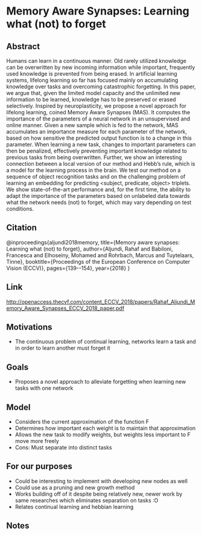 # Memory Aware Synapses: Learning what (not) to forget

## Abstract
Humans can learn in a continuous manner. Old rarely utilized knowledge can be overwritten by new incoming information while important, frequently used knowledge is prevented from being erased. In artificial learning systems, lifelong learning so far has focused mainly on accumulating knowledge over tasks and overcoming catastrophic forgetting. In this paper, we argue that, given the limited model capacity and the unlimited new information to be learned, knowledge has to be preserved or erased selectively. Inspired by neuroplasticity, we propose a novel approach for lifelong learning, coined Memory Aware Synapses (MAS). It computes the importance of the parameters of a neural network in an unsupervised and online manner. Given a new sample which is fed to the network, MAS accumulates an importance measure for each parameter of the network, based on how sensitive the predicted output function is to a change in this parameter. When learning a new task, changes to important parameters can then be penalized, effectively preventing important knowledge related to previous tasks from being overwritten. Further, we show an interesting connection between a local version of our method and Hebb’s rule, which is a model for the learning process in the brain. We test our method on a sequence of object recognition tasks and on the challenging problem of learning an embedding for predicting <subject, predicate, object> triplets. We show state-of-the-art performance and, for the first time, the ability to adapt the importance of the parameters based on unlabeled data towards what the network needs (not) to forget, which may vary depending on test conditions.

## Citation
@inproceedings{aljundi2018memory,
  title={Memory aware synapses: Learning what (not) to forget},
  author={Aljundi, Rahaf and Babiloni, Francesca and Elhoseiny, Mohamed and Rohrbach, Marcus and Tuytelaars, Tinne},
  booktitle={Proceedings of the European Conference on Computer Vision (ECCV)},
  pages={139--154},
  year={2018}
}

## Link
http://openaccess.thecvf.com/content_ECCV_2018/papers/Rahaf_Aljundi_Memory_Aware_Synapses_ECCV_2018_paper.pdf

## Motivations
- The continuous problem of continual learning, networks learn a task and in order to learn another must forget it

## Goals
- Proposes a novel approach to alleviate forgetting when learning new tasks with one network

## Model
- Considers the current approximation of the function F
- Determines how important each weight is to maintain that approximation
- Allows the new task to modify weights, but weights less important to F move more freely
- Cons: Must separate into distinct tasks

## For our purposes
- Could be interesting to implement with developing new nodes as well
- Could use as a pruning and new growth method
- Works building off of it despite being relatively new, newer work by same researches which eliminates separation on tasks :O
- Relates continual learning and hebbian learning

## Notes

